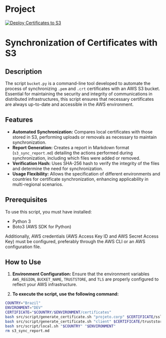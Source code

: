 # Project

[![Deploy Certificates to S3](https://github.com/lisboajeff/bucket/actions/workflows/update_bucket.yml/badge.svg)](https://github.com/lisboajeff/bucket/actions/workflows/update_bucket.yml)

# Synchronization of Certificates with S3

## Description

The script `bucket.py` is a command-line tool developed to automate the process of synchronizing `.pem` and `.crt`
certificates with an AWS S3 bucket. Essential for maintaining the security and integrity of communications in
distributed infrastructures, this script ensures that necessary certificates are always up-to-date and accessible in the
AWS environment.

## Features

- **Automated Synchronization:** Compares local certificates with those stored in S3, performing uploads or removals as
  necessary to maintain synchronization.
- **Report Generation:** Creates a report in Markdown format (`s3_sync_report.md`) detailing the actions performed
  during synchronization, including which files were added or removed.
- **Verification Hash:** Uses SHA-256 hash to verify the integrity of the files and determine the need for
  synchronization.
- **Usage Flexibility:** Allows the specification of different environments and countries for certificate
  synchronization, enhancing applicability in multi-regional scenarios.

## Prerequisites

To use this script, you must have installed:

- Python 3
- Boto3 (AWS SDK for Python)

Additionally, AWS credentials (AWS Access Key ID and AWS Secret Access Key) must be configured, preferably through the
AWS CLI or an AWS configuration file.

## How to Use

1. **Environment Configuration:**
   Ensure that the environment variables `AWS_REGION`, `BUCKET_NAME`, `TRUSTSTORE`, and `TLS` are properly configured to
   reflect your AWS infrastructure.

2. **To execute the script, use the following command:**

```bash
COUNTRY="Brazil"
ENVIRONMENT="DEV"
CERTIFICATE="$COUNTRY/$ENVIRONMENT/certificates"
bash src/script/generate_certificate.sh "projeto.corp" $CERTIFICATE/ssl "crt"
bash src/script/generate_certificate.sh "client" $CERTIFICATE/truststore "pem"
bash src/script/local.sh "$COUNTRY" "$ENVIRONMENT"
rm s3_sync_report.md
```